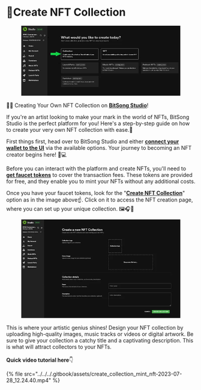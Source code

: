 # 🎼Create NFT Collection

<figure><img src="../../../.gitbook/assets/collection1.webp" alt=""><figcaption></figcaption></figure>

🚀🎨 Creating Your Own NFT Collection on [**BitSong Studio**](https://testnet.bitsong.studio)!

If you're an artist looking to make your mark in the world of NFTs, BitSong Studio is the perfect platform for you! Here's a step-by-step guide on how to create your very own NFT collection with ease.🎉

First things first, head over to BitSong Studio and either [**connect your wallet to the UI**](wallet-authentication.md) via the available options. Your journey to becoming an NFT creator begins here! 🔑💻

Before you can interact with the platform and create NFTs, you'll need to [**get faucet tokens**](get-faucet-tokens.md) to cover the transaction fees. These tokens are provided for free, and they enable you to mint your NFTs without any additional costs.

Once you have your faucet tokens, look for the "[**Create NFT Collection**](https://testnet.bitsong.studio/create/collection)" option as in the image above☝️. Click on it to access the NFT creation page, where you can set up your unique collection. 🖼️🎧🎸

<figure><img src="../../../.gitbook/assets/collection2.webp" alt=""><figcaption></figcaption></figure>

This is where your artistic genius shines! Design your NFT collection by uploading high-quality images, music tracks or videos or digital artwork. Be sure to give your collection a catchy title and a captivating description. This is what will attract collectors to your NFTs.\
\
**Quick video tutorial here**👇

{% file src="../../../.gitbook/assets/create_collection_mint_nft-2023-07-28_12.24.40.mp4" %}
